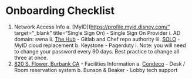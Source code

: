 # Onboarding Checklist

1. Network Access Info
    a. [MyID](https://profile.myid.disney.com/“ target=“_blank” title=“Single Sign On) - Single Sign On Provider
        i. AD domain: swna
        ii. [The Hub](https://enterpriseportal.disney.com) - Gitlab and Chef repo authority
        iii. [SOLO](https://confluence.disney.com/display/IDAM/SOLO+User+Documentation+-+Self+Service+Application+Integrations) - MyID cloud replacement
    b. Keystone - Pagerduty
        i. Note: you will need to change your password every 90 days. Best practice to change all three at once.
2. [820 S. Flower, Burbank CA](https://goo.gl/maps/4SqSzkv5hGDWSUHZ8) - Facilities Information
    a. [Condeco](https://disney.condecosoftware.com/) - Desk / Room reservation system
    b. Bunson & Beaker - Lobby tech support
